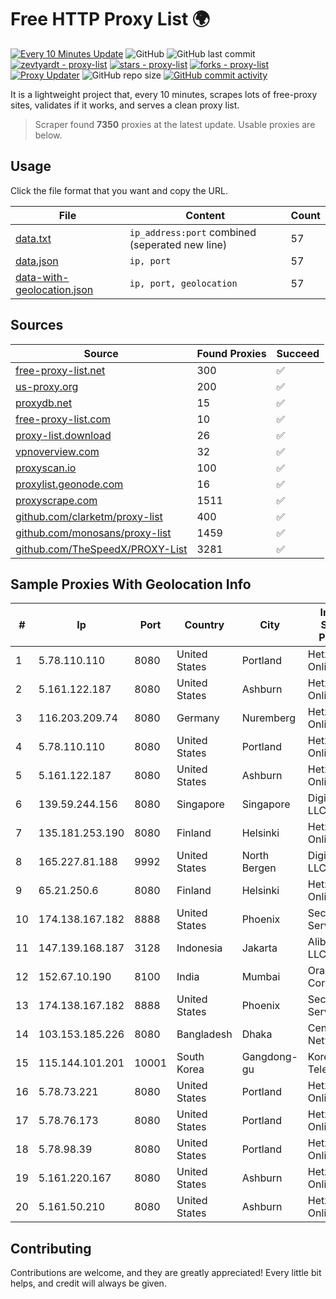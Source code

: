 
# Free HTTP Proxy List 🌍

[![Every 10 Minutes Update](https://github.com/mertguvencli/http-proxy-list/actions/workflows/main.yml/badge.svg?branch=main)](https://github.com/mertguvencli/http-proxy-list/actions/workflows/main.yml)
![GitHub](https://img.shields.io/github/license/mertguvencli/http-proxy-list)
![GitHub last commit](https://img.shields.io/github/last-commit/mertguvencli/http-proxy-list)
[![zevtyardt - proxy-list](https://img.shields.io/static/v1?label=zevtyardt&message=proxy-list&color=blue&logo=github)](https://github.com/zevtyardt/proxy-list "Go to GitHub repo")
[![stars - proxy-list](https://img.shields.io/github/stars/zevtyardt/proxy-list?style=social)](https://github.com/zevtyardt/proxy-list)
[![forks - proxy-list](https://img.shields.io/github/forks/zevtyardt/proxy-list?style=social)](https://github.com/zevtyardt/proxy-list)
[![Proxy Updater](https://github.com/zevtyardt/proxy-list/workflows/Proxy%20Updater/badge.svg)](https://github.com/zevtyardt/proxy-list/actions?query=workflow:"Proxy+Updater")
![GitHub repo size](https://img.shields.io/github/repo-size/zevtyardt/proxy-list)
[![GitHub commit activity](https://img.shields.io/github/commit-activity/m/zevtyardt/proxy-list?logo=commits)](https://github.com/zevtyardt/proxy-list/commits/main)

It is a lightweight project that, every 10 minutes, scrapes lots of free-proxy sites, validates if it works, and serves a clean proxy list.

> Scraper found **7350** proxies at the latest update. Usable proxies are below.

## Usage

Click the file format that you want and copy the URL.

|File|Content|Count|
|----|-------|-----|
|[data.txt](https://raw.githubusercontent.com/mertguvencli/http-proxy-list/main/proxy-list/data.txt)|`ip_address:port` combined (seperated new line)|57|
|[data.json](https://raw.githubusercontent.com/mertguvencli/http-proxy-list/main/proxy-list/data.json)|`ip, port`|57|
|[data-with-geolocation.json](https://raw.githubusercontent.com/mertguvencli/http-proxy-list/main/proxy-list/data-with-geolocation.json)|`ip, port, geolocation`|57|

## Sources

|Source|Found Proxies|Succeed|
|------|-------------|-------|
|[free-proxy-list.net](https://free-proxy-list.net)|300|✅|
|[us-proxy.org](https://www.us-proxy.org)|200|✅|
|[proxydb.net](http://proxydb.net)|15|✅|
|[free-proxy-list.com](https://free-proxy-list.com/?page=&port=&type%5B%5D=http&type%5B%5D=https&up_time=0&search=Search)|10|✅|
|[proxy-list.download](https://www.proxy-list.download/HTTP)|26|✅|
|[vpnoverview.com](https://vpnoverview.com/privacy/anonymous-browsing/free-proxy-servers)|32|✅|
|[proxyscan.io](https://www.proxyscan.io)|100|✅|
|[proxylist.geonode.com](https://proxylist.geonode.com/api/proxy-list?limit=300&page=1&sort_by=lastChecked&sort_type=desc&protocols=http,https)|16|✅|
|[proxyscrape.com](https://api.proxyscrape.com/v2/?request=displayproxies&protocol=http&timeout=10000&country=all&ssl=all&anonymity=all)|1511|✅|
|[github.com/clarketm/proxy-list](https://raw.githubusercontent.com/clarketm/proxy-list/master/proxy-list-raw.txt)|400|✅|
|[github.com/monosans/proxy-list](https://raw.githubusercontent.com/monosans/proxy-list/main/proxies/http.txt)|1459|✅|
|[github.com/TheSpeedX/PROXY-List](https://raw.githubusercontent.com/TheSpeedX/PROXY-List/master/http.txt)|3281|✅|


## Sample Proxies With Geolocation Info

|#|Ip|Port|Country|City|Internet Service Provider|
|-|--|----|-------|----|-------------------------|
|1|5.78.110.110|8080|United States|Portland|Hetzner Online GmbH|
|2|5.161.122.187|8080|United States|Ashburn|Hetzner Online GmbH|
|3|116.203.209.74|8080|Germany|Nuremberg|Hetzner Online GmbH|
|4|5.78.110.110|8080|United States|Portland|Hetzner Online GmbH|
|5|5.161.122.187|8080|United States|Ashburn|Hetzner Online GmbH|
|6|139.59.244.156|8080|Singapore|Singapore|DigitalOcean, LLC|
|7|135.181.253.190|8080|Finland|Helsinki|Hetzner Online GmbH|
|8|165.227.81.188|9992|United States|North Bergen|DigitalOcean, LLC|
|9|65.21.250.6|8080|Finland|Helsinki|Hetzner Online GmbH|
|10|174.138.167.182|8888|United States|Phoenix|Secured Servers LLC|
|11|147.139.168.187|3128|Indonesia|Jakarta|Alibaba.com LLC|
|12|152.67.10.190|8100|India|Mumbai|Oracle Corporation|
|13|174.138.167.182|8888|United States|Phoenix|Secured Servers LLC|
|14|103.153.185.226|8080|Bangladesh|Dhaka|Century Link Network|
|15|115.144.101.201|10001|South Korea|Gangdong-gu|Korea Telecom|
|16|5.78.73.221|8080|United States|Portland|Hetzner Online GmbH|
|17|5.78.76.173|8080|United States|Portland|Hetzner Online GmbH|
|18|5.78.98.39|8080|United States|Portland|Hetzner Online GmbH|
|19|5.161.220.167|8080|United States|Ashburn|Hetzner Online GmbH|
|20|5.161.50.210|8080|United States|Ashburn|Hetzner Online GmbH|



## Contributing

Contributions are welcome, and they are greatly appreciated! Every
little bit helps, and credit will always be given.


